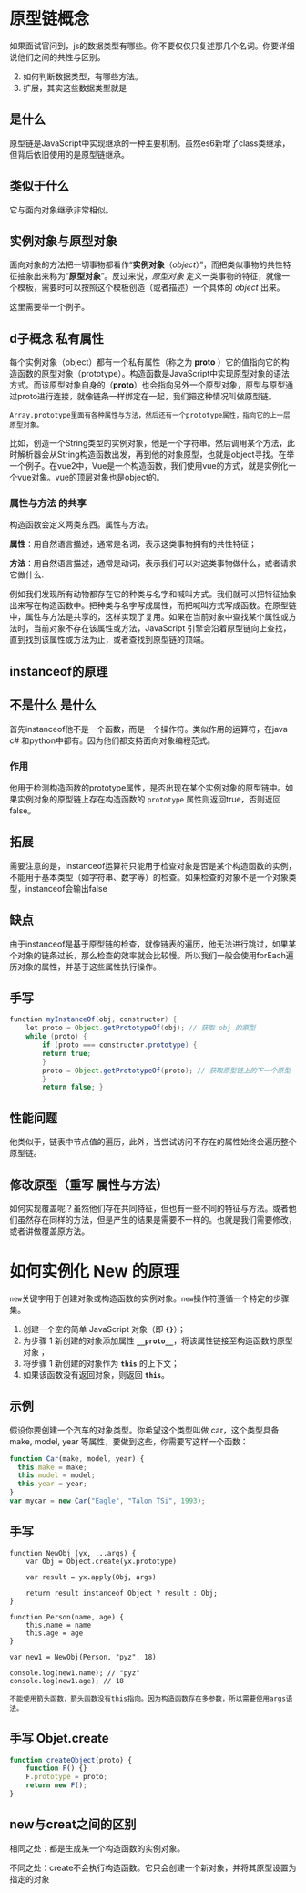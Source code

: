 # 原型链概念

如果面试官问到，js的数据类型有哪些。你不要仅仅只复述那几个名词。你要详细说他们之间的共性与区别。

2. 如何判断数据类型，有哪些方法。
3. 扩展，其实这些数据类型就是



## 是什么

原型链是JavaScript中实现继承的一种主要机制。虽然es6新增了class类继承，但背后依旧使用的是原型链继承。

## 类似于什么

它与面向对象继承非常相似。

## 实例对象与原型对象

面向对象的方法把一切事物都看作“**实例对象**（*object*）”，而把类似事物的共性特征抽象出来称为“**原型对象**”。反过来说，*原型对象* 定义一类事物的特征，就像一个模板，需要时可以按照这个模板创造（或者描述）一个具体的 *object* 出来。

这里需要举一个例子。

## d子概念 私有属性

每个实例对象（object）都有一个私有属性（称之为 __proto__ ）它的值指向它的构造函数的原型对象（prototype）。构造函数是JavaScript中实现原型对象的语法方式。而该原型对象自身的（__proto__）也会指向另外一个原型对象，原型与原型通过proto进行连接，就像链条一样绑定在一起，我们把这种情况叫做原型链。

```
Array.prototype里面有各种属性与方法，然后还有一个prototype属性，指向它的上一层原型对象。
```

 比如，创造一个String类型的实例对象，他是一个字符串。然后调用某个方法，此时解析器会从String构造函数出发，再到他的对象原型，也就是object寻找。在举一个例子。在vue2中，Vue是一个构造函数，我们使用vue的方式，就是实例化一个vue对象。vue的顶层对象也是object的。



### 属性与方法 的共享

构造函数会定义两类东西。属性与方法。

**属性**：用自然语言描述，通常是名词，表示这类事物拥有的共性特征；

**方法**：用自然语言描述，通常是动词，表示我们可以对这类事物做什么，或者请求它做什么.

例如我们发现所有动物都存在它的种类与名字和喊叫方式。我们就可以把特征抽象出来写在构造函数中。把种类与名字写成属性，而把喊叫方式写成函数。在原型链中，属性与方法是共享的，这样实现了复用。如果在当前对象中查找某个属性或方法时，当前对象不存在该属性或方法，JavaScript 引擎会沿着原型链向上查找，直到找到该属性或方法为止，或者查找到原型链的顶端。

##  instanceof的原理

## 不是什么 是什么

首先instanceof他不是一个函数，而是一个操作符。类似作用的运算符，在java c# 和python中都有。因为他们都支持面向对象编程范式。

### 作用

他用于检测构造函数的prototype属性，是否出现在某个实例对象的原型链中。如果实例对象的原型链上存在构造函数的 `prototype` 属性则返回true，否则返回false。

## 拓展

需要注意的是，instanceof运算符只能用于检查对象是否是某个构造函数的实例，不能用于基本类型（如字符串、数字等）的检查。如果检查的对象不是一个对象类型，instanceof会输出false

## 缺点

由于instanceof是基于原型链的检查，就像链表的遍历，他无法进行跳过，如果某个对象的链条过长，那么检查的效率就会比较慢。所以我们一般会使用forEach遍历对象的属性，并基于这些属性执行操作。

## 手写

```java
function myInstanceOf(obj, constructor) {   
	let proto = Object.getPrototypeOf(obj); // 获取 obj 的原型   
	while (proto) {     
		if (proto === constructor.prototype) {       
		return true;     
		}    
        proto = Object.getPrototypeOf(proto); // 获取原型链上的下一个原型   
        }   
        return false; }
```

## 性能问题

他类似于，链表中节点值的遍历，此外，当尝试访问不存在的属性始终会遍历整个原型链。

## 修改原型（重写 属性与方法）

如何实现覆盖呢？虽然他们存在共同特征，但也有一些不同的特征与方法。或者他们虽然存在同样的方法，但是产生的结果是需要不一样的。也就是我们需要修改，或者讲做覆盖原方法。

# 如何实例化 New 的原理

`new`关键字用于创建对象或构造函数的实例对象。`new`操作符遵循一个特定的步骤集。

1. 创建一个空的简单 JavaScript 对象（即 **`{}`**）；
2. 为步骤 1 新创建的对象添加属性 **`__proto__`**，将该属性链接至构造函数的原型对象；
3. 将步骤 1 新创建的对象作为 **`this`** 的上下文；
4. 如果该函数没有返回对象，则返回 **`this`**。

## 示例

假设你要创建一个汽车的对象类型。你希望这个类型叫做 car，这个类型具备 make, model, year 等属性，要做到这些，你需要写这样一个函数：

```js
function Car(make, model, year) {
  this.make = make;
  this.model = model;
  this.year = year;
}
var mycar = new Car("Eagle", "Talon TSi", 1993);

```

## 手写

```
function NewObj (yx, ...args) {
    var Obj = Object.create(yx.prototype)

    var result = yx.apply(Obj, args)

    return result instanceof Object ? result : Obj;
}

function Person(name, age) {
    this.name = name
    this.age = age
}

var new1 = NewObj(Person, "pyz", 18)

console.log(new1.name); // "pyz"
console.log(new1.age); // 18

不能使用箭头函数，箭头函数没有this指向。因为构造函数存在多参数，所以需要使用args语法。
```



## 手写 Objet.create

```javascript
function createObject(proto) {
    function F() {}
    F.prototype = proto;
    return new F();
}
```



##  new与creat之间的区别

相同之处：都是生成某一个构造函数的实例对象。

不同之处：create不会执行构造函数。它只会创建一个新对象，并将其原型设置为指定的对象